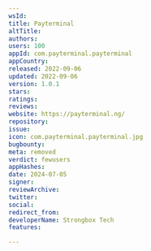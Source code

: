 ```yaml
---
wsId: 
title: Payterminal
altTitle: 
authors: 
users: 100
appId: com.payterminal.payterminal
appCountry: 
released: 2022-09-06
updated: 2022-09-06
version: 1.0.1
stars: 
ratings: 
reviews: 
website: https://payterminal.ng/
repository: 
issue: 
icon: com.payterminal.payterminal.jpg
bugbounty: 
meta: removed
verdict: fewusers
appHashes: 
date: 2024-07-05
signer: 
reviewArchive: 
twitter: 
social: 
redirect_from: 
developerName: Strongbox Tech
features: 

---
```


